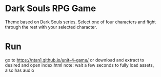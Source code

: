 # Dark Souls RPG Game
Theme based on Dark Souls series. 
Select one of four characters and fight through the rest with your selected character.
# Run
go to https://ntan1.github.io/unit-4-game/
or download and extract to desired and open index.html
note: wait a few seconds to fully load assets, also has audio